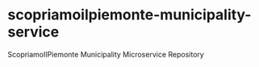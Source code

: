 # scopriamoilpiemonte-municipality-service
ScopriamoIlPiemonte Municipality Microservice Repository
